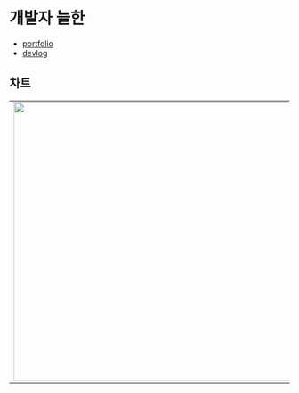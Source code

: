 # 개발자 늘한

- [portfolio](https://neulhan.github.io/Neulhan/)
- [devlog](https://www.notion.so/Neulhan-46666db786fe4aa8b75b2e07c1461189)

## 차트


<table>
  <tr>
    <td><img src="https://wakatime.com/share/@neulhan/32029920-4dc4-4135-b8b9-7fd1b3afc898.svg" width="500"></td>
    <td><img src="https://wakatime.com/share/@neulhan/ed1cf147-2b3a-4356-b49a-c496210531c1.svg" width="500"></td>
  </tr>
</table>
